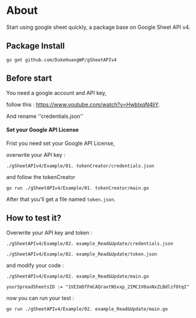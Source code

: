 # About
Start using google sheet quickly, a package base on Google Sheet API v4.


## Package Install
```
go get github.com/DukeHuangWP/gSheetAPIv4
```

## Before start
You need a google account and API key,

follow this : https://www.youtube.com/watch?v=HwbIxqN4ljY.

And rename ''credentials.json''


#### Set your Google API License
Frist you need set your Google API License,

overwrite your API key :

``./gSheetAPIv4/Example/01. tokenCreator/credentials.json``

and follow the tokenCreator

```
go run ./gSheetAPIv4/Example/01. tokenCreator/main.go
```

After that you'll get a file named ``token.json``.


## How to test it?
Overwrite your API key and token :

``./gSheetAPIv4/Example/02. example_Read&Update/credentials.json``

``./gSheetAPIv4/Example/02. example_Read&Update/token.json``

and modify your code :

``./gSheetAPIv4/Example/02. example_Read&Update/main.go``

```
yourSpreadSheetsID := "1VEImDfFmCAQraxtNSvxp_2IMC1V0axNxZLBdlzfOtqI"
```

now you can run your test :

``go run ./gSheetAPIv4/Example/02. example_Read&Update/main.go``




